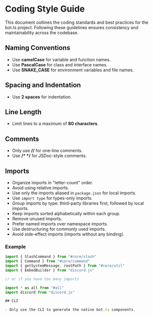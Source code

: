 # Coding Style Guide

This document outlines the coding standards and best practices for the bot.ts project. Following these guidelines ensures consistency and maintainability across the codebase.

## Naming Conventions

- Use **camelCase** for variable and function names.
- Use **PascalCase** for class and interface names.
- Use **SNAKE_CASE** for environment variables and file names.

## Spacing and Indentation

- Use **2 spaces** for indentation.

## Line Length

- Limit lines to a maximum of **80 characters**.

## Comments

- Only use **//** for one-line comments.
- Use **/\* \*/** for JSDoc-style comments.

## Imports

- Organize imports in "letter-count" order.
- Avoid using relative imports.
- Use only the imports aliased in `package.json` for local imports.
- Use `import type` for types-only imports.
- Group imports by type: third-party libraries first, followed by local imports.
- Keep imports sorted alphabetically within each group.
- Remove unused imports.
- Prefer named imports over namespace imports.
- Use destructuring for commonly used imports.
- Avoid side-effect imports (imports without any binding).

### Example

```typescript
import { SlashCommand } from "#core/slash"
import { Command } from "#core/command"
import { getSystemMessage, rootPath } from "#core/util"
import { EmbedBuilder } from "discord.js"

// or if you have too many imports

import * as all from "#all"
import discord from "discord.js"

## CLI

- Only use the CLI to generate the native bot.ts components.
```
